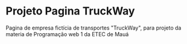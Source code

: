 # Projeto Pagina TruckWay
Pagina de empresa fictícia de transportes "TruckWay", para projeto da materia de Programação web 1 da ETEC de Mauá
